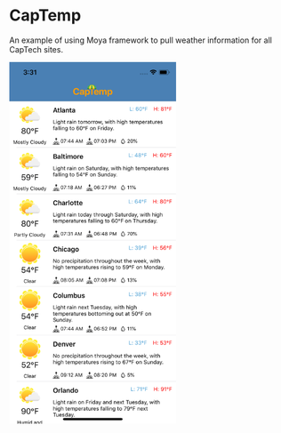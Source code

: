 # CapTemp
An example of using Moya framework to pull weather information for all CapTech sites.


<img src="https://github.com/CapTechMobile/CapTemp/blob/master/CapTemp.png" width="300">

